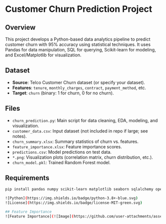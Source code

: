 # Customer Churn Prediction Project

## Overview
This project develops a Python-based data analytics pipeline to predict customer churn with 95% accuracy using statistical techniques. It uses Pandas for data manipulation, SQL for querying, Scikit-learn for modeling, and Excel/Matplotlib for visualization.

## Dataset
- **Source**: Telco Customer Churn dataset (or specify your dataset).
- **Features**: `tenure`, `monthly_charges`, `contract`, `payment_method`, etc.
- **Target**: `churn` (binary: 1 for churn, 0 for no churn).

## Files
- `churn_prediction.py`: Main script for data cleaning, EDA, modeling, and visualization.
- `customer_data.csv`: Input dataset (not included in repo if large; see notes).
- `churn_summary.xlsx`: Summary statistics of churn vs. features.
- `feature_importance.xlsx`: Feature importance scores.
- `predictions.csv`: Model predictions on test data.
- `*.png`: Visualization plots (correlation matrix, churn distribution, etc.).
- `churn_model.pkl`: Trained Random Forest model.

## Requirements
```bash
pip install pandas numpy scikit-learn matplotlib seaborn sqlalchemy openpyxl

![Python](https://img.shields.io/badge/python-3.8+-blue.svg)
![License](https://img.shields.io/badge/license-MIT-green.svg)

## Feature Importance
![Feature Importance](![Image](https://github.com/user-attachments/assets/48789cdb-2b03-49a0-bca2-62121fa9ce2a)


